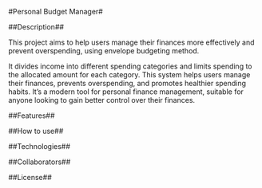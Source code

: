 #Personal Budget Manager#

##Description##

This project aims to help users manage their finances more effectively and prevent overspending, using envelope budgeting method.

It divides income into different spending categories and limits spending to the allocated amount for each category. This system helps users manage their finances, prevents overspending, and promotes healthier spending habits. It’s a modern tool for personal finance management, suitable for anyone looking to gain better control over their finances.

##Features##

##How to use##

##Technologies##

##Collaborators##

##License##